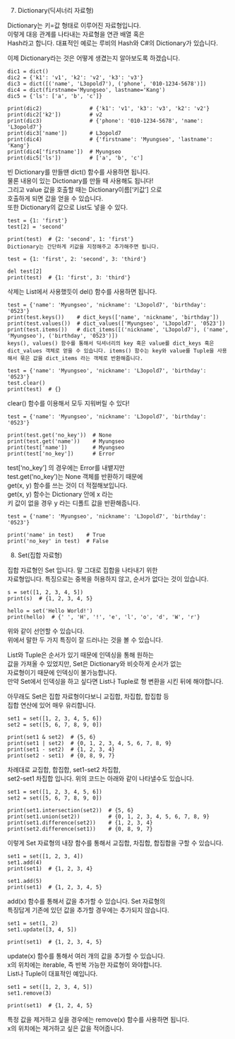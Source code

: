 7. Dictionary(딕셔너리 자료형)  

Dictionary는 키=값 형태로 이루어진 자료형입니다.   
이렇게 대응 관계를 나타내는 자료형을 연관 배열 혹은   
Hash라고 합니다. 대표적인 예로는 루비의 Hash와 C#의 Dictionary가 있습니다.

이제 Dictionary라는 것은 어떻게 생겼는지 알아보도록 하겠습니다.
```
dic1 = dict()
dic2 = {'k1': 'v1', 'k2': 'v2', 'k3': 'v3'}
dic3 = dict([('name', 'L3opold7'), ('phone', '010-1234-5678')])
dic4 = dict(firstname='Myungseo', lastname='Kang')
dic5 = {'ls': ['a', 'b', 'c']}

print(dic2)               # {'k1': 'v1', 'k3': 'v3', 'k2': 'v2'}
print(dic2['k2'])         # v2
print(dic3)               # {'phone': '010-1234-5678', 'name': 'L3opold7'}
print(dic3['name'])       # L3opold7
print(dic4)               # {'firstname': 'Myungseo', 'lastname': 'Kang'}
print(dic4['firstname'])  # Myungseo
print(dic5['ls'])         # ['a', 'b', 'c']
```
빈 Dictionary를 만들땐 dict() 함수를 사용하면 됩니다.   
물론 내용이 있는 Dictionary를 만들 때 사용해도 됩니다!   
그리고 value 값을 호출할 때는 Dictionary이름[‘키값’] 으로  
호출하게 되면 값을 얻을 수 있습니다.   
또한 Dictionary의 값으로 List도 넣을 수 있다.
```
test = {1: 'first'}
test[2] = 'second'

print(test)  # {2: 'second', 1: 'first'}
Dictionary는 간단하게 키값을 지정해주고 추가해주면 됩니다.

test = {1: 'first', 2: 'second', 3: 'third'}

del test[2]
print(test)  # {1: 'first', 3: 'third'}
```
삭제는 List에서 사용했듯이 del() 함수를 사용하면 됩니다.
```
test = {'name': 'Myungseo', 'nickname': 'L3opold7', 'birthday': '0523'}
print(test.keys())    # dict_keys(['name', 'nickname', 'birthday'])
print(test.values())  # dict_values(['Myungseo', 'L3opold7', '0523'])
print(test.items())   # dict_items([('nickname', 'L3opold7'), ('name', 'Myungseo'), ('birthday', '0523')])
keys(), values() 함수를 통해서 딕셔너리의 key 혹은 value를 dict_keys 혹은 dict_values 객체로 얻을 수 있습니다. items() 함수는 key와 value를 Tuple을 사용해서 묶은 값을 dict_items 라는 객체로 반환해줍니다.

test = {'name': 'Myungseo', 'nickname': 'L3opold7', 'birthday': '0523'}
test.clear()
print(test)  # {}
```
clear() 함수를 이용해서 모두 지워버릴 수 있다!
```
test = {'name': 'Myungseo', 'nickname': 'L3opold7', 'birthday': '0523'}

print(test.get('no_key'))  # None
print(test.get('name'))    # Myungseo
print(test['name'])        # Myungseo
print(test['no_key'])      # Error
```
test[‘no_key’] 의 경우에는 Error를 내뱉지만  
test.get(‘no_key’)는 None 객체를 반환하기 때문에  
get(x, y) 함수를 쓰는 것이 더 적절해보입니다.  
get(x, y) 함수는 Dictionary 안에 x 라는  
키 값이 없을 경우 y 라는 디폴트 값을 반환해줍니다.
```
test = {'name': 'Myungseo', 'nickname': 'L3opold7', 'birthday': '0523'}

print('name' in test)    # True
print('no_key' in test)  # False
```
8. Set(집합 자료형)  

집합 자료형인 Set 입니다. 말 그대로 집합을 나타내기 위한  
자료형입니다. 특징으로는 중복을 허용하지 않고, 순서가 없다는 것이 있습니다.
```
s = set([1, 2, 3, 4, 5])
print(s)  # {1, 2, 3, 4, 5}

hello = set('Hello World!')
print(hello)  # {' ', 'H', '!', 'e', 'l', 'o', 'd', 'W', 'r'}
```
위와 같이 선언할 수 있습니다.   
위에서 말한 두 가지 특징이 잘 드러나는 것을 볼 수 있습니다.

List와 Tuple은 순서가 있기 때문에 인덱싱을 통해 원하는  
값을 가져올 수 있었지만, Set은 Dictionary와 비슷하게 순서가 없는  
자료형이기 때문에 인덱싱이 불가능합니다.   
만약 Set에서 인덱싱을 하고 싶다면 List나 Tuple로 형 변환을 시킨 뒤에 해야합니다.

아무래도 Set은 집합 자료형이다보니 교집합, 차집합, 합집합 등  
집합 연산에 있어 매우 유리합니다.
```
set1 = set([1, 2, 3, 4, 5, 6])
set2 = set([5, 6, 7, 8, 9, 0])

print(set1 & set2)  # {5, 6}
print(set1 | set2)  # {0, 1, 2, 3, 4, 5, 6, 7, 8, 9}
print(set1 - set2)  # {1, 2, 3, 4}
print(set2 - set1)  # {0, 8, 9, 7}
```
차례대로 교집합, 합집합, set1-set2 차집합,  
set2-set1 차집합 입니다. 위의 코드는 아래와 같이 나타낼수도 있습니다.
```
set1 = set([1, 2, 3, 4, 5, 6])
set2 = set([5, 6, 7, 8, 9, 0])

print(set1.intersection(set2))  # {5, 6}
print(set1.union(set2))         # {0, 1, 2, 3, 4, 5, 6, 7, 8, 9}
print(set1.difference(set2))    # {1, 2, 3, 4}
print(set2.difference(set1))    # {0, 8, 9, 7}
```
이렇게 Set 자료형의 내장 함수를 통해서 교집합, 차집합, 합집합을 구할 수 있습니다.
```
set1 = set([1, 2, 3, 4])
set1.add(4)
print(set1)  # {1, 2, 3, 4}

set1.add(5)
print(set1)  # {1, 2, 3, 4, 5}
```
add(x) 함수를 통해서 값을 추가할 수 있습니다. Set 자료형의  
특징답게 기존에 있던 값을 추가할 경우에는 추가되지 않습니다.
```
set1 = set(1, 2)
set1.update([3, 4, 5])

print(set1)  # {1, 2, 3, 4, 5}
```
update(x) 함수를 통해서 여러 개의 값을 추가할 수 있습니다.   
x의 위치에는 iterable, 즉 반복 가능한 자료형이 와야합니다.    
List나 Tuple이 대표적인 예입니다.
```
set1 = set([1, 2, 3, 4, 5])
set1.remove(3)

print(set1)  # {1, 2, 4, 5}
```
특정 값을 제거하고 싶을 경우에는 remove(x) 함수를 사용하면 됩니다.   
x의 위치에는 제거하고 싶은 값을 적어줍니다.

